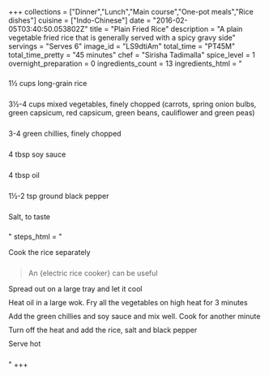 +++
collections = ["Dinner","Lunch","Main course","One-pot meals","Rice dishes"]
cuisine = ["Indo-Chinese"]
date = "2016-02-05T03:40:50.053802Z"
title = "Plain Fried Rice"
description = "A plain vegetable fried rice that is generally served with a spicy gravy side"
servings = "Serves 6"
image_id = "LS9dtiAm"
total_time = "PT45M"
total_time_pretty = "45 minutes"
chef = "Sirisha Tadimalla"
spice_level = 1
overnight_preparation = 0
ingredients_count = 13
ingredients_html = "<ul style='padding-left: 0; list-style: none;'><li itemprop='recipeIngredient' style='margin: 8px 0px;padding: 8px 0px;'>1½ cups long-grain rice</li><li itemprop='recipeIngredient' style='margin: 8px 0px;padding: 8px 0px;'>3½-4 cups mixed vegetables, finely chopped (carrots, spring onion bulbs, green capsicum, red capsicum, green beans, cauliflower and green peas)</li><li itemprop='recipeIngredient' style='margin: 8px 0px;padding: 8px 0px;'>3-4 green chillies, finely chopped</li><li itemprop='recipeIngredient' style='margin: 8px 0px;padding: 8px 0px;'>4 tbsp soy sauce</li><li itemprop='recipeIngredient' style='margin: 8px 0px;padding: 8px 0px;'>4 tbsp oil</li><li itemprop='recipeIngredient' style='margin: 8px 0px;padding: 8px 0px;'>1½-2 tsp ground black pepper</li><li itemprop='recipeIngredient' style='margin: 8px 0px;padding: 8px 0px;'>Salt, to taste</li></ul>"
steps_html = "<ol style='list-style: none inside; padding-left: 0px;'><li style='padding-bottom: 10px;'><i class='step-track-icon fa fa-square-o'></i><span class='step-text' itemprop='recipeInstructions'>Cook the rice separately</span></li><blockquote>An {electric rice cooker} can be useful</blockquote><li style='padding-bottom: 10px;'><i class='step-track-icon fa fa-square-o'></i><span class='step-text' itemprop='recipeInstructions'>Spread out on a large tray and let it cool</span></li><li style='padding-bottom: 10px;'><i class='step-track-icon fa fa-square-o'></i><span class='step-text' itemprop='recipeInstructions'>Heat oil in a large wok. Fry all the vegetables on high heat for 3 minutes</span></li><li style='padding-bottom: 10px;'><i class='step-track-icon fa fa-square-o'></i><span class='step-text' itemprop='recipeInstructions'>Add the green chillies and soy sauce and mix well. Cook for another minute</span></li><li style='padding-bottom: 10px;'><i class='step-track-icon fa fa-square-o'></i><span class='step-text' itemprop='recipeInstructions'>Turn off the heat and add the rice, salt and black pepper</span></li><li style='padding-bottom: 10px;'><i class='step-track-icon fa fa-square-o'></i><span class='step-text' itemprop='recipeInstructions'>Serve hot </span></li></ol>"
+++
